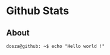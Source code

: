 <head>
  <meta name="robots" content="noindex">
 </head>
 
# Github Stats

About
---

```console
dosza@github: ~$ echo "Hello world !"
```
